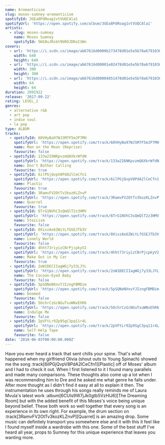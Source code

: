 ```yaml
---
name: Aromanticism
slug: moses-sumney-aromanticism
spotifyId: 3GEa8PdRoag1vtVUQCAla1
spotifyUrl: 'https://open.spotify.com/album/3GEa8PdRoag1vtVUQCAla1'
artists:
  - slug: moses-sumney
    name: Moses Sumney
    spotifyId: 5W10uJRsbt9bROJDKoI1Wn
covers:
  - url: 'https://i.scdn.co/image/ab67616d0000b273478d01e5e5b78a6791036e5f'
    width: 640
    height: 640
  - url: 'https://i.scdn.co/image/ab67616d00001e02478d01e5e5b78a6791036e5f'
    width: 300
    height: 300
  - url: 'https://i.scdn.co/image/ab67616d00004851478d01e5e5b78a6791036e5f'
    width: 64
    height: 64
duration: 2091922
release: '2017-09-22'
rating: LEVEL_2
genres:
  - alternative r&b
  - art pop
  - indie soul
  - la pop
type: ALBUM
tracks:
  - spotifyId: 60VHyBa97WJSM7F5mJP7MH
    spotifyUrl: 'https://open.spotify.com/track/60VHyBa97WJSM7F5mJP7MH'
    name: Man on the Moon (Reprise)
    favourite: false
  - spotifyId: 133w2I6NKpvzmQ6XkrWfdN
    spotifyUrl: 'https://open.spotify.com/track/133w2I6NKpvzmQ6XkrWfdN'
    name: Don't Bother Calling
    favourite: true
  - spotifyId: 6ilPGjQvpV8PdA2lCeCfn1
    spotifyUrl: 'https://open.spotify.com/track/6ilPGjQvpV8PdA2lCeCfn1'
    name: Plastic
    favourite: true
  - spotifyId: 3RamvFV2OtTv3kozKLZnvP
    spotifyUrl: 'https://open.spotify.com/track/3RamvFV2OtTv3kozKLZnvP'
    name: Quarrel
    favourite: true
  - spotifyId: 6TrG1NVhC3sQmQlT2z3HMV
    spotifyUrl: 'https://open.spotify.com/track/6TrG1NVhC3sQmQlT2z3HMV'
    name: Stoicism
    favourite: false
  - spotifyId: 0XivzAx6ZWitLfGSEJTb3V
    spotifyUrl: 'https://open.spotify.com/track/0XivzAx6ZWitLfGSEJTb3V'
    name: Lonely World
    favourite: false
  - spotifyId: 4hht73riyizCNrPjcpkyV2
    spotifyUrl: 'https://open.spotify.com/track/4hht73riyizCNrPjcpkyV2'
    name: Make Out in My Car
    favourite: true
  - spotifyId: 2oW1DECIIagWGj7y33LJYL
    spotifyUrl: 'https://open.spotify.com/track/2oW1DECIIagWGj7y33LJYL'
    name: The Cocoon-Eyed Baby
    favourite: false
  - spotifyId: 5pSQNeNXnvYJIzngFBMDim
    spotifyUrl: 'https://open.spotify.com/track/5pSQNeNXnvYJIzngFBMDim'
    name: Doomed
    favourite: false
  - spotifyId: 5OchrCzGcNGuTxuWNxEhR6
    spotifyUrl: 'https://open.spotify.com/track/5OchrCzGcNGuTxuWNxEhR6'
    name: Indulge Me
    favourite: false
  - spotifyId: 2pVFtLr9Zp9SgC3pq11r4L
    spotifyUrl: 'https://open.spotify.com/track/2pVFtLr9Zp9SgC3pq11r4L'
    name: Self-Help Tape
    favourite: false
date: '2018-06-03T00:00:00.000Z'
---
```

Have you ever heard a track that sent chills your spine. That's what happened when my
girlfriend Olivia (shout outs to Young Spinach) showed me the song :track[6ilPGjQvpV8PdA2lCeCfn1][Plastic]
off of Moses' album and I had to check it out. When I first listened to it I found many parallels and made
many comparisons. These thoughts also come up a lot when I was recommending him to Dre and he
asked me what genre he falls under. After more thought as I didn't find it easy at all to
explain it then. The instrumentation he uses through his songs really reminds me of Laura
Mvula's latest work :album[6CUIs9W7jJk0gtb5VzHlJ6][The Dreaming Room] but with the added
benefit of this Moses's voice being unique beyond belief. These both work so well together
that every song is an experience in its own right. For example, the drum section on
:track[3RamvFV2OtTv3kozKLZnvP][Quarrel] is an amazing drop. Some music can definitely transport you
somewhere else and it with this it feel like I found myself inside a wardrobe with this one. Some of the
best stuff I've heard all year, props to Sumney for this unique experience that leaves you wanting more.

